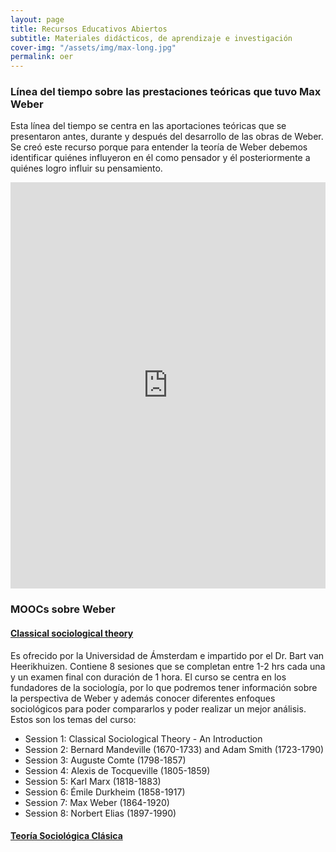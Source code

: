```yaml
---
layout: page
title: Recursos Educativos Abiertos
subtitle: Materiales didácticos, de aprendizaje e investigación
cover-img: "/assets/img/max-long.jpg"
permalink: oer
---
```


### Línea del tiempo sobre las prestaciones teóricas que tuvo Max Weber

Esta línea del tiempo se centra en las aportaciones teóricas que se presentaron antes, durante y después del desarrollo de las obras de Weber. Se creó este recurso porque para entender la teoría de Weber debemos identificar quiénes influyeron en él como pensador y él posteriormente a quiénes logro influir su pensamiento.

<iframe src='https://cdn.knightlab.com/libs/timeline3/latest/embed/index.html?source=1xzOoOGpL8IoX7Fq_C-woKihyIuV5JtFRPj6fmzW7LCs&font=Rufina-Sintony&lang=es&timenav_position=top&initial_zoom=3&height=650' width='100%' height='650' webkitallowfullscreen mozallowfullscreen allowfullscreen frameborder='0'></iframe>

### MOOCs sobre Weber

#### [Classical sociological theory](https://es.coursera.org/learn/classical-sociological-theory)

Es ofrecido por la Universidad de Ámsterdam e impartido por el Dr. Bart van Heerikhuizen. Contiene 8 sesiones que se completan entre 1-2 hrs cada una y un examen final con duración de 1 hora. El curso se centra en los fundadores de la sociología, por lo que podremos tener información sobre la perspectiva de Weber y además conocer diferentes enfoques sociológicos para poder compararlos y poder realizar un mejor análisis. Estos son los temas del curso:
* Session 1: Classical Sociological Theory - An Introduction
* Session 2: Bernard Mandeville (1670-1733) and Adam Smith (1723-1790)
* Session 3: Auguste Comte (1798-1857)
* Session 4: Alexis de Tocqueville (1805-1859)  
* Session 5: Karl Marx (1818-1883)
* Session 6: Émile Durkheim (1858-1917)
* Session 7: Max Weber (1864-1920) 
* Session 8: Norbert Elias (1897-1990) 


#### [Teoría Sociológica Clásica](https://campus.usal.edu.ar/course/index.php?categoryid=121&classId=cb8235f6-3efc-46a8-99bb-acaa5c5bff21&assignmentId=c463cb2b-f32a-4055-a4d1-19476c214c20&submissionId=13caee66-561f-a108-9a17-4724ef1bcf0a)
